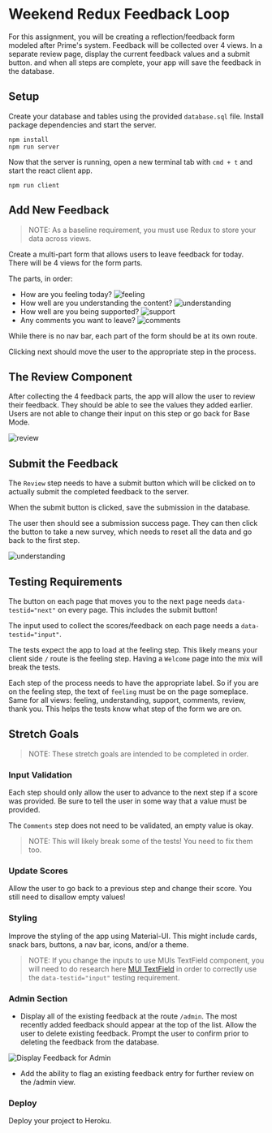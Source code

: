 # Weekend Redux Feedback Loop

For this assignment, you will be creating a reflection/feedback form modeled after Prime's system. Feedback will be collected over 4 views. In a separate review page, display the current feedback values and a submit button. and when all steps are complete, your app will save the feedback in the database.

## Setup

Create your database and tables using the provided `database.sql` file. Install package dependencies and start the server.

```shell
npm install
npm run server
```

Now that the server is running, open a new terminal tab with `cmd + t` and start the react client app.

```shell
npm run client
```

## Add New Feedback

> NOTE: As a baseline requirement, you must use Redux to store your data across views.

Create a multi-part form that allows users to leave feedback for today. 
There will be 4 views for the form parts.

The parts, in order:
- How are you feeling today?
![feeling](wireframes/feeling.png)
- How well are you understanding the content?
![understanding](wireframes/understanding.png)
- How well are you being supported?
![support](wireframes/supported.png)
- Any comments you want to leave?
![comments](wireframes/comments.png)

While there is no nav bar, each part of the form should be at its own route. 

Clicking next should move the user to the appropriate step in the process.

## The Review Component

After collecting the 4 feedback parts, the app will allow the user to review their feedback. They should be able to see the values they added earlier. Users are not able to change their input on this step or go back for Base Mode. 

![review](wireframes/review-active.png)

## Submit the Feedback

The `Review` step needs to have a submit button which will be clicked on to actually submit the completed feedback to the server.

When the submit button is clicked, save the submission in the database. 

The user then should see a submission success page. They can then click the button to take a new survey, which needs to reset all the data and go back to the first step.

![understanding](wireframes/page-five.png)

## Testing Requirements

The button on each page that moves you to the next page needs `data-testid="next"` on every page. This includes the submit button!

The input used to collect the scores/feedback on each page needs a `data-testid="input"`.

The tests expect the app to load at the feeling step. This likely means your client side `/` route is the feeling step. Having a `Welcome` page into the mix will break the tests.

Each step of the process needs to have the appropriate label. So if you are on the feeling step, the text of `feeling` must be on the page someplace. Same for all views: feeling, understanding, support, comments, review, thank you. This helps the tests know what step of the form we are on.

## Stretch Goals

> NOTE: These stretch goals are intended to be completed in order.

### Input Validation

Each step should only allow the user to advance to the next step if a score was provided. Be sure to tell the user in some way that a value must be provided.

The `Comments` step does not need to be validated, an empty value is okay.

> NOTE: This will likely break some of the tests! You need to fix them too.

### Update Scores

Allow the user to go back to a previous step and change their score. You still need to disallow empty values!

### Styling

Improve the styling of the app using Material-UI. This might include cards, snack bars, buttons, a nav bar, icons, and/or a theme.

> NOTE: If you change the inputs to use MUIs TextField component, you will need to do research here [MUI TextField](https://mui.com/material-ui/api/text-field) in order to correctly use the `data-testid="input"` testing requirement.

### Admin Section

- Display all of the existing feedback at the route `/admin`. The most recently added feedback should appear at the top of the list. Allow the user to delete existing feedback. Prompt the user to confirm prior to deleting the feedback from the database.

![Display Feedback for Admin](wireframes/admin.png)

- Add the ability to flag an existing feedback entry for further review on the /admin view.

### Deploy

Deploy your project to Heroku. 

